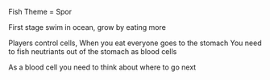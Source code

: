 Fish Theme = Spor

First stage swim in ocean, grow by eating more

Players control cells, When you eat everyone goes to the stomach
You need to fish neutriants out of the stomach as blood cells

As a blood cell you need to think about where to go next 